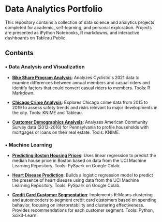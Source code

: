 # Data Analytics Portfolio

This repository contains a collection of data science and analytics projects completed for academic, self-learning, and personal exploration. Projects are presented as iPython Notebooks, R markdowns, and interactive dashboards on Tableau Public.

## Contents

### • Data Analysis and Visualization

* **[Bike Share Program Analysis](https://github.com/tnflynt/Data_Analytics_Portfolio/blob/main/bike_share_program_analysis.Rmd)**: Analyzes Cyclistic's 2021 data to examine differences between annual members and casual riders and identify factors that could convert casual riders to members. Tools: R Markdown.

* **[Chicago Crime Analysis](https://public.tableau.com/app/profile/trinh.flynt/viz/ChicagoCrime2015-2019/Story2)**: Explores Chicago crime data from 2015 to 2019 to assess safety trends and risks relevant to major developments in the city. Tools: KNIME and Tableau.

* **[Customer Demographics Analysis](https://github.com/tnflynt/Data_Analytics_Portfolio/blob/main/Customer%20Demographics%20Analysis_KNIME.pdf)**: Analyzes American Community Survey data (2012-2016) for Pennsylvania to profile households with mortgages or loans on their real estate. Tools: KNIME.

### • Machine Learning

* **[Predicting Boston Housing Prices](https://github.com/tnflynt/Data_Analytics_Portfolio/blob/main/boston_house_price_prediction.ipynb)**: Uses linear regression to predict the median house price in Boston based on data from the UCI Machine Learning Repository. Tools: PySpark on Google Colab.

* **[Heart Disease Prediction](https://github.com/tnflynt/Data_Analytics_Portfolio/blob/main/Heart_disease_prediction.ipynb)**: Builds a logistic regression model to predict the presence of heart disease using data from the UCI Machine Learning Repository. Tools: PySpark on Google Colab.

* **[Credit Card Customer Segmentation](https://github.com/tnflynt/Data_Analytics_Portfolio/blob/main/credit_card_customer_segmentation.ipynb)**: Implements K-Means clustering and autoencoders to segment credit card customers based on spending behavior, focusing on interpretability and clustering effectiveness. Provides recommendations for each customer segment. Tools: Python, Scikit-Learn.
